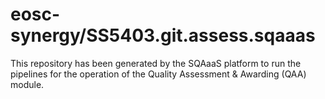 <!--
SPDX-FileCopyrightText: Copyright contributors to the Software Quality Assurance as a Service (SQAaaS) project <sqaaas@ibergrid.eu>

SPDX-License-Identifier: GPL-3.0-only
-->

# eosc-synergy/SS5403.git.assess.sqaaas
This repository has been generated by the SQAaaS platform to run the pipelines
for the operation of the
Quality Assessment & Awarding (QAA)
module.